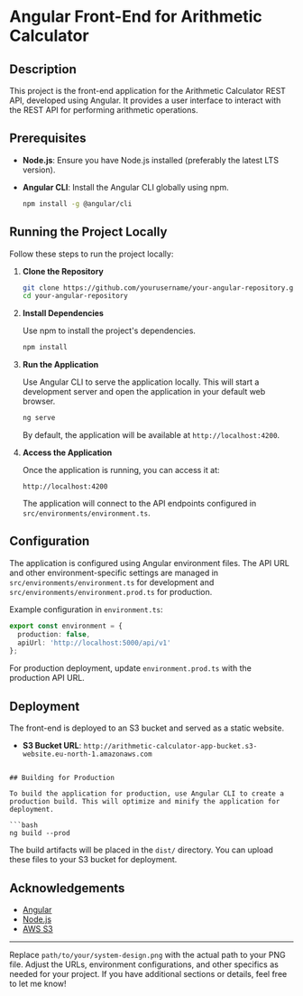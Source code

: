 # Angular Front-End for Arithmetic Calculator

## Description

This project is the front-end application for the Arithmetic Calculator REST API, developed using Angular. It provides a user interface to interact with the REST API for performing arithmetic operations.

## Prerequisites

- **Node.js**: Ensure you have Node.js installed (preferably the latest LTS version).
- **Angular CLI**: Install the Angular CLI globally using npm.

   ```bash
   npm install -g @angular/cli
   ```

## Running the Project Locally

Follow these steps to run the project locally:

1. **Clone the Repository**

   ```bash
   git clone https://github.com/yourusername/your-angular-repository.git
   cd your-angular-repository
   ```

2. **Install Dependencies**

   Use npm to install the project's dependencies.

   ```bash
   npm install
   ```

3. **Run the Application**

   Use Angular CLI to serve the application locally. This will start a development server and open the application in your default web browser.

   ```bash
   ng serve
   ```

   By default, the application will be available at `http://localhost:4200`.

4. **Access the Application**

   Once the application is running, you can access it at:

   ```
   http://localhost:4200
   ```

   The application will connect to the API endpoints configured in `src/environments/environment.ts`.

## Configuration

The application is configured using Angular environment files. The API URL and other environment-specific settings are managed in `src/environments/environment.ts` for development and `src/environments/environment.prod.ts` for production.

Example configuration in `environment.ts`:

```typescript
export const environment = {
  production: false,
  apiUrl: 'http://localhost:5000/api/v1'
};
```

For production deployment, update `environment.prod.ts` with the production API URL.

## Deployment

The front-end is deployed to an S3 bucket and served as a static website.

- **S3 Bucket URL**: `http://arithmetic-calculator-app-bucket.s3-website.eu-north-1.amazonaws.com`

```

## Building for Production

To build the application for production, use Angular CLI to create a production build. This will optimize and minify the application for deployment.

```bash
ng build --prod
```

The build artifacts will be placed in the `dist/` directory. You can upload these files to your S3 bucket for deployment.

## Acknowledgements

- [Angular](https://angular.io/)
- [Node.js](https://nodejs.org/)
- [AWS S3](https://aws.amazon.com/s3/)

---

Replace `path/to/your/system-design.png` with the actual path to your PNG file. Adjust the URLs, environment configurations, and other specifics as needed for your project. If you have additional sections or details, feel free to let me know!
